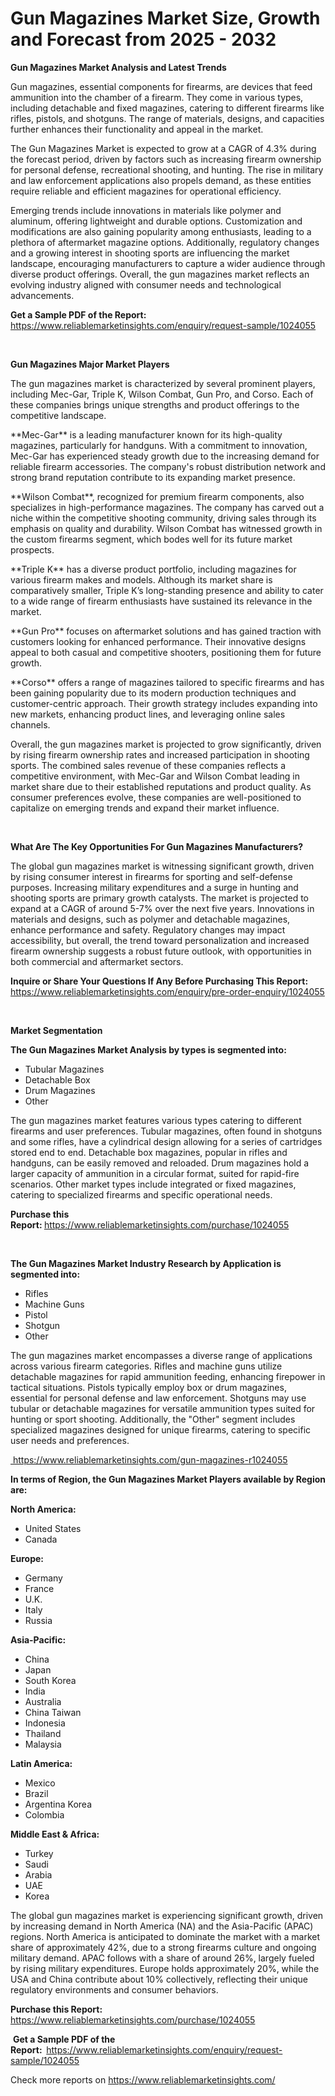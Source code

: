 <p><h1>Gun Magazines Market Size, Growth and Forecast from 2025 - 2032</h1></p><p><strong>Gun Magazines Market Analysis and Latest Trends</strong></p>
<p><p>Gun magazines, essential components for firearms, are devices that feed ammunition into the chamber of a firearm. They come in various types, including detachable and fixed magazines, catering to different firearms like rifles, pistols, and shotguns. The range of materials, designs, and capacities further enhances their functionality and appeal in the market.</p><p>The Gun Magazines Market is expected to grow at a CAGR of 4.3% during the forecast period, driven by factors such as increasing firearm ownership for personal defense, recreational shooting, and hunting. The rise in military and law enforcement applications also propels demand, as these entities require reliable and efficient magazines for operational efficiency.</p><p>Emerging trends include innovations in materials like polymer and aluminum, offering lightweight and durable options. Customization and modifications are also gaining popularity among enthusiasts, leading to a plethora of aftermarket magazine options. Additionally, regulatory changes and a growing interest in shooting sports are influencing the market landscape, encouraging manufacturers to capture a wider audience through diverse product offerings. Overall, the gun magazines market reflects an evolving industry aligned with consumer needs and technological advancements.</p></p>
<p><strong>Get a Sample PDF of the Report:&nbsp;</strong> <a href="https://www.reliablemarketinsights.com/enquiry/request-sample/1024055?utm_campaign=3317&utm_medium=2&utm_source=Github&utm_content=ia&utm_term=07032025&utm_id=gun-magazines">https://www.reliablemarketinsights.com/enquiry/request-sample/1024055</a></p>
<p>&nbsp;</p>
<p><strong>Gun Magazines Major Market Players</strong></p>
<p><p>The gun magazines market is characterized by several prominent players, including Mec-Gar, Triple K, Wilson Combat, Gun Pro, and Corso. Each of these companies brings unique strengths and product offerings to the competitive landscape.</p><p>**Mec-Gar** is a leading manufacturer known for its high-quality magazines, particularly for handguns. With a commitment to innovation, Mec-Gar has experienced steady growth due to the increasing demand for reliable firearm accessories. The company's robust distribution network and strong brand reputation contribute to its expanding market presence.</p><p>**Wilson Combat**, recognized for premium firearm components, also specializes in high-performance magazines. The company has carved out a niche within the competitive shooting community, driving sales through its emphasis on quality and durability. Wilson Combat has witnessed growth in the custom firearms segment, which bodes well for its future market prospects.</p><p>**Triple K** has a diverse product portfolio, including magazines for various firearm makes and models. Although its market share is comparatively smaller, Triple K’s long-standing presence and ability to cater to a wide range of firearm enthusiasts have sustained its relevance in the market.</p><p>**Gun Pro** focuses on aftermarket solutions and has gained traction with customers looking for enhanced performance. Their innovative designs appeal to both casual and competitive shooters, positioning them for future growth.</p><p>**Corso** offers a range of magazines tailored to specific firearms and has been gaining popularity due to its modern production techniques and customer-centric approach. Their growth strategy includes expanding into new markets, enhancing product lines, and leveraging online sales channels.</p><p>Overall, the gun magazines market is projected to grow significantly, driven by rising firearm ownership rates and increased participation in shooting sports. The combined sales revenue of these companies reflects a competitive environment, with Mec-Gar and Wilson Combat leading in market share due to their established reputations and product quality. As consumer preferences evolve, these companies are well-positioned to capitalize on emerging trends and expand their market influence.</p></p>
<p>&nbsp;</p>
<p><strong>What Are The Key Opportunities For Gun Magazines Manufacturers?</strong></p>
<p><p>The global gun magazines market is witnessing significant growth, driven by rising consumer interest in firearms for sporting and self-defense purposes. Increasing military expenditures and a surge in hunting and shooting sports are primary growth catalysts. The market is projected to expand at a CAGR of around 5-7% over the next five years. Innovations in materials and designs, such as polymer and detachable magazines, enhance performance and safety. Regulatory changes may impact accessibility, but overall, the trend toward personalization and increased firearm ownership suggests a robust future outlook, with opportunities in both commercial and aftermarket sectors.</p></p>
<p><strong>Inquire or Share Your Questions If Any Before Purchasing This Report:</strong> <a href="https://www.reliablemarketinsights.com/enquiry/pre-order-enquiry/1024055?utm_campaign=3317&utm_medium=2&utm_source=Github&utm_content=ia&utm_term=07032025&utm_id=gun-magazines">https://www.reliablemarketinsights.com/enquiry/pre-order-enquiry/1024055</a></p>
<p>&nbsp;</p>
<p><strong>Market Segmentation</strong></p>
<p><strong>The Gun Magazines Market Analysis by types is segmented into:</strong></p>
<p><ul><li>Tubular Magazines</li><li>Detachable Box</li><li>Drum Magazines</li><li>Other</li></ul></p>
<p><p>The gun magazines market features various types catering to different firearms and user preferences. Tubular magazines, often found in shotguns and some rifles, have a cylindrical design allowing for a series of cartridges stored end to end. Detachable box magazines, popular in rifles and handguns, can be easily removed and reloaded. Drum magazines hold a larger capacity of ammunition in a circular format, suited for rapid-fire scenarios. Other market types include integrated or fixed magazines, catering to specialized firearms and specific operational needs.</p></p>
<p><strong>Purchase this Report:&nbsp;</strong><a href="https://www.reliablemarketinsights.com/purchase/1024055?utm_campaign=3317&utm_medium=2&utm_source=Github&utm_content=ia&utm_term=07032025&utm_id=gun-magazines">https://www.reliablemarketinsights.com/purchase/1024055</a></p>
<p>&nbsp;</p>
<p><strong>The Gun Magazines Market Industry Research by Application is segmented into:</strong></p>
<p><ul><li>Rifles</li><li>Machine Guns</li><li>Pistol</li><li>Shotgun</li><li>Other</li></ul></p>
<p><p>The gun magazines market encompasses a diverse range of applications across various firearm categories. Rifles and machine guns utilize detachable magazines for rapid ammunition feeding, enhancing firepower in tactical situations. Pistols typically employ box or drum magazines, essential for personal defense and law enforcement. Shotguns may use tubular or detachable magazines for versatile ammunition types suited for hunting or sport shooting. Additionally, the "Other" segment includes specialized magazines designed for unique firearms, catering to specific user needs and preferences.</p></p>
<p><a href="https://www.reliablemarketinsights.com/gun-magazines-r1024055?utm_campaign=3317&utm_medium=2&utm_source=Github&utm_content=ia&utm_term=07032025&utm_id=gun-magazines">&nbsp;https://www.reliablemarketinsights.com/gun-magazines-r1024055</a></p>
<p><strong>In terms of Region, the Gun Magazines Market Players available by Region are:</strong></p>
<p>
    <p> <strong> North America: </strong>
        <ul>
            <li>United States</li>
            <li>Canada</li>
        </ul>
        </p> 
    <p> <strong> Europe: </strong>
        <ul>
            <li>Germany</li>
            <li>France</li>
            <li>U.K.</li>
            <li>Italy</li>
            <li>Russia</li>
        </ul>
        </p> 
    <p> <strong> Asia-Pacific: </strong>
        <ul>
            <li>China</li>
            <li>Japan</li>
            <li>South Korea</li>
            <li>India</li>
            <li>Australia</li>
            <li>China Taiwan</li>
            <li>Indonesia</li>
            <li>Thailand</li>
            <li>Malaysia</li>
        </ul>
        </p> 
    <p> <strong> Latin America: </strong>
        <ul>
            <li>Mexico</li>
            <li>Brazil</li>
            <li>Argentina Korea</li>
            <li>Colombia</li>
        </ul>
        </p> 
    <p> <strong> Middle East & Africa: </strong>
        <ul>
            <li>Turkey</li>
            <li>Saudi</li>
            <li>Arabia</li>
            <li>UAE</li>
            <li>Korea</li>
        </ul>
    </p>
    </p>
<p><p>The global gun magazines market is experiencing significant growth, driven by increasing demand in North America (NA) and the Asia-Pacific (APAC) regions. North America is anticipated to dominate the market with a market share of approximately 42%, due to a strong firearms culture and ongoing military demand. APAC follows with a share of around 26%, largely fueled by rising military expenditures. Europe holds approximately 20%, while the USA and China contribute about 10% collectively, reflecting their unique regulatory environments and consumer behaviors.</p></p>
<p><strong>Purchase this Report: </strong><a href="https://www.reliablemarketinsights.com/purchase/1024055?utm_campaign=3317&utm_medium=2&utm_source=Github&utm_content=ia&utm_term=07032025&utm_id=gun-magazines">https://www.reliablemarketinsights.com/purchase/1024055</a></p>
<p>&nbsp;<strong>Get a Sample PDF of the Report:&nbsp;&nbsp;</strong><a href="https://www.reliablemarketinsights.com/enquiry/request-sample/1024055?utm_campaign=3317&utm_medium=2&utm_source=Github&utm_content=ia&utm_term=07032025&utm_id=gun-magazines">https://www.reliablemarketinsights.com/enquiry/request-sample/1024055</a></p>
<p><strong></strong></p>
<p>Check more reports on <a href="https://www.reliablemarketinsights.com/?utm_campaign=3317&utm_medium=2&utm_source=Github&utm_content=ia&utm_term=07032025&utm_id=gun-magazines">https://www.reliablemarketinsights.com/</a></p>